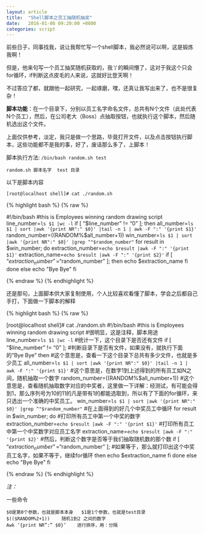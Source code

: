 ```yaml
---
layout: article
title:  "Shell脚本之员工抽随机抽奖"
date:   2016-01-06 09:20:00 +0800
categories: script
---
```


前些日子，同事找我，说让我帮忙写一个shell脚本，我必然说可以啊，这是锻炼我啊！

但是，他来句写一个员工抽奖随机获取的，我丫的瞬间懵了，这对于我这个只会for循环，if判断这点皮毛的人来说，这就好比登天啊！

不过答应了都，就跟他一起研究，一起琢磨，嘿，还真让我写出来了，也不是很复杂！

**脚本功能**：在一个目录下，分别以员工名字命名文件，总共有N个文件（此处代表N个员工），然后，在公司老大（Boss）点抽取按钮，也就执行这个脚本，然后随机选出这个文件。

上面仅供参考，淡定，我只是做一个思路，毕竟打开文件，以及点击按钮执行脚本，这些功能都不是我的事，好了，废话那么多了，上脚本！

脚本执行方法:  `/bin/bash random.sh test`

	random.sh 脚本名字  test 目录

以下是脚本内容

	[root@localhost shell]# cat ./random.sh 

{% highlight bash %}
{% raw %}

#!/bin/bash
#this is Employees winning random drawing script
line_number=`ls $1 |wc -l`
if [ “$line_number” != “0” ];
    then
        all_number=`ls $1 | sort |awk '{print NR":" $0}' |tail -n 1 | awk -F ":" '{print $1}'`
        random_number=$(($RANDOM%$all_number+1))
        win_number=`ls $1 | sort |awk '{print NR":" $0}' |grep ^"$random_number"`
        for result in $win_number;
            do
                extraction_number=`echo $result |awk -F ":" '{print $1}'`
                extraction_name=`echo $result |awk -F ":" '{print $2}'`
                if [ “$extraction_number” = “$random_number” ];
                    then
                        echo $extraction_name
                fi
            done
    else
        echo "Bye Bye"
fi

{% endraw %}
{% endhighlight %}

还是那句，上面脚本供大家复制使用，个人比较喜欢看懂了脚本，学会之后都自己手打，下面做一下脚本的解释

{% highlight bash %}
{% raw %}

[root@localhost shell]# cat ./random.sh 
#!/bin/bash
#this is Employees winning random drawing script    #很明显，这是注释，脚本用途
line_number=`ls $1 |wc -l`                   #统计一下，这个目录下是否还有文件
if [ “$line_number” != “0” ];                 #判断目录下是否有文件，如果没有，就执行下面的“Bye Bye”
    then
#这个意思是，查看一下这个目录下总共有多少文件，也就是多少员工
        all_number=`ls $1 | sort |awk '{print NR":" $0}' |tail -n 1 | awk -F ":" '{print $1}'`
#这个意思是，在数字1到上述得到的所有员工如N之间，随机抽取一个数字
        random_number=$(($RANDOM%$all_number+1))
#这个意思是，查看随机抽取数字对应的中奖者，这里做一下详解：经测试，有可能会得到1，那么序列号为10的11的凡是带有1的都能选取到，所以有了下面的for循环，来只选出一个准确的中奖员工。
        win_number=`ls $1 | sort |awk '{print NR":" $0}' |grep ^"$random_number"`
#在上面得到的好几个中奖员工中循环
        for result in $win_number;
            do
#打印所有员工中第一个中奖的数字
                extraction_number=`echo $result |awk -F ":" '{print $1}'`
#打印所有员工中第一个中奖数字对应员工名字
                extraction_name=`echo $result |awk -F ":" '{print $2}'`
#然后，判断这个数字是否等于我们抽取随机数的那个数
                if [ “$extraction_number” = “$random_number” ];
#如果等于，那么就打印出这个中奖员工名字，如果不等于，继续for循环
                    then
                        echo $extraction_name
                fi
            done
    else
        echo "Bye Bye"
fi

{% endraw %}
{% endhighlight %}

*注：*

一些命令

	$0是第0个参数，也就是脚本本身   $1是1个参数，也就是test目录
	$(($RANDOM%2+1))　　 随机1到2 之间的数字
	Awk ‘{print NR”:” $0}’    进行排序，用：分隔